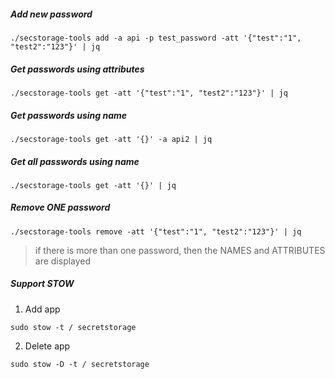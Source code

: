 ##### Add new password
```
./secstorage-tools add -a api -p test_password -att '{"test":"1", "test2":"123"}' | jq 
```

##### Get passwords using attributes
```
./secstorage-tools get -att '{"test":"1", "test2":"123"}' | jq 
```

##### Get passwords using name
```
./secstorage-tools get -att '{}' -a api2 | jq
```

##### Get all passwords using name
```
./secstorage-tools get -att '{}' | jq
```

##### Remove ONE password 
```
./secstorage-tools remove -att '{"test":"1", "test2":"123"}' | jq
```
> if there is more than one password, then the NAMES and ATTRIBUTES are displayed

##### Support STOW
1. Add app
```
sudo stow -t / secretstorage
```
2. Delete app
```
sudo stow -D -t / secretstorage
```
